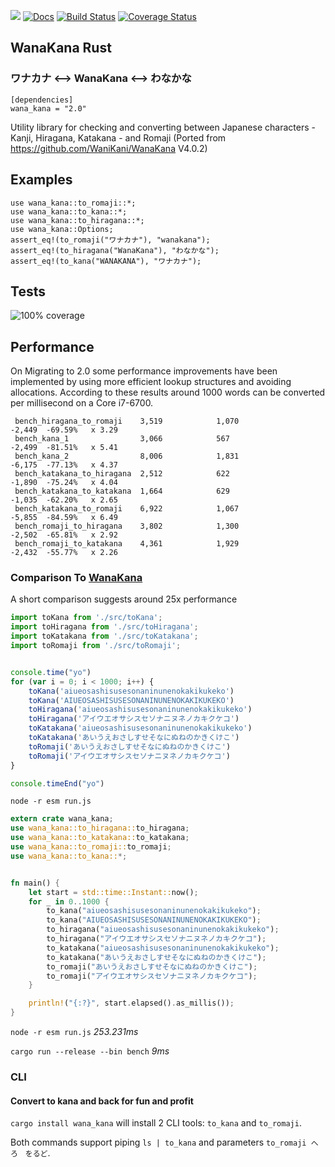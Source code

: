 [![](http://meritbadge.herokuapp.com/wana_kana)](https://crates.io/crates/wana_kana)
 [![Docs](https://docs.rs/wana_kana/badge.svg)](https://docs.rs/crate/wana_kana/)
 [![Build Status](https://travis-ci.org/PSeitz/wana_kana_rust.svg?branch=master)](https://travis-ci.org/PSeitz/wana_kana_rust)
 [![Coverage Status](https://coveralls.io/repos/github/PSeitz/wana_kana_rust/badge.svg?branch=master)](https://coveralls.io/github/PSeitz/wana_kana_rust?branch=master)

 ## WanaKana Rust
 ### ワナカナ <--> WanaKana <--> わなかな
```toml,ignore
[dependencies]
wana_kana = "2.0"
```


 Utility library for checking and converting between Japanese characters - Kanji, Hiragana, Katakana - and Romaji (Ported from https://github.com/WaniKani/WanaKana V4.0.2)
 ## Examples
 ```
 use wana_kana::to_romaji::*;
 use wana_kana::to_kana::*;
 use wana_kana::to_hiragana::*;
 use wana_kana::Options;
 assert_eq!(to_romaji("ワナカナ"), "wanakana");
 assert_eq!(to_hiragana("WanaKana"), "わなかな");
 assert_eq!(to_kana("WANAKANA"), "ワナカナ");
 ```

## Tests

![100% coverage](https://raw.githubusercontent.com/PSeitz/wana_kana_rust/master/coverage_good.png)

## Performance
On Migrating to 2.0 some performance improvements have been implemented by using more efficient lookup structures and avoiding allocations. 
According to these results around 1000 words can be converted per millisecond on a Core i7-6700.

```
 bench_hiragana_to_romaji    3,519            1,070              -2,449  -69.59%   x 3.29
 bench_kana_1                3,066            567                -2,499  -81.51%   x 5.41
 bench_kana_2                8,006            1,831              -6,175  -77.13%   x 4.37
 bench_katakana_to_hiragana  2,512            622                -1,890  -75.24%   x 4.04
 bench_katakana_to_katakana  1,664            629                -1,035  -62.20%   x 2.65
 bench_katakana_to_romaji    6,922            1,067              -5,855  -84.59%   x 6.49
 bench_romaji_to_hiragana    3,802            1,300              -2,502  -65.81%   x 2.92
 bench_romaji_to_katakana    4,361            1,929              -2,432  -55.77%   x 2.26
```

### Comparison To [WanaKana](https://github.com/WaniKani/WanaKana)

A short comparison suggests around 25x performance

```javascript
import toKana from './src/toKana';
import toHiragana from './src/toHiragana';
import toKatakana from './src/toKatakana';
import toRomaji from './src/toRomaji';


console.time("yo")
for (var i = 0; i < 1000; i++) {
    toKana('aiueosashisusesonaninunenokakikukeko')
    toKana('AIUEOSASHISUSESONANINUNENOKAKIKUKEKO')
    toHiragana('aiueosashisusesonaninunenokakikukeko')
    toHiragana('アイウエオサシスセソナニヌネノカキクケコ')
    toKatakana('aiueosashisusesonaninunenokakikukeko')
    toKatakana('あいうえおさしすせそなにぬねのかきくけこ')
    toRomaji('あいうえおさしすせそなにぬねのかきくけこ')
    toRomaji('アイウエオサシスセソナニヌネノカキクケコ')
}

console.timeEnd("yo")
```
`node -r esm run.js`

```rust
extern crate wana_kana;
use wana_kana::to_hiragana::to_hiragana;
use wana_kana::to_katakana::to_katakana;
use wana_kana::to_romaji::to_romaji;
use wana_kana::to_kana::*;


fn main() {
    let start = std::time::Instant::now();
    for _ in 0..1000 {
        to_kana("aiueosashisusesonaninunenokakikukeko");
        to_kana("AIUEOSASHISUSESONANINUNENOKAKIKUKEKO");
        to_hiragana("aiueosashisusesonaninunenokakikukeko");
        to_hiragana("アイウエオサシスセソナニヌネノカキクケコ");
        to_katakana("aiueosashisusesonaninunenokakikukeko");
        to_katakana("あいうえおさしすせそなにぬねのかきくけこ");
        to_romaji("あいうえおさしすせそなにぬねのかきくけこ");
        to_romaji("アイウエオサシスセソナニヌネノカキクケコ");
    }

    println!("{:?}", start.elapsed().as_millis());
}

```

`node -r esm run.js`  *253.231ms*

`cargo run --release --bin bench`  *9ms*


### CLI
#### Convert to kana and back for fun and profit
`cargo install wana_kana` will install 2 CLI tools: `to_kana` and `to_romaji`.

Both commands support piping `ls | to_kana` and parameters `to_romaji へろ　をるど`.
